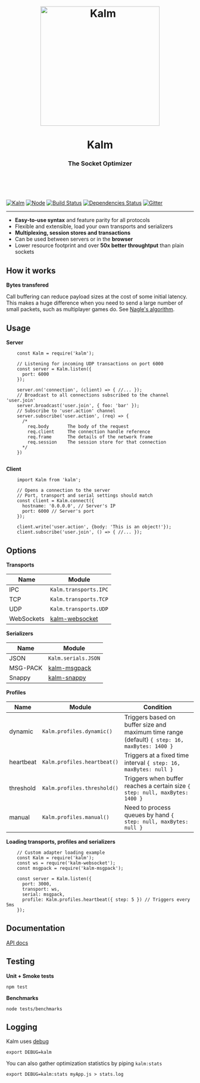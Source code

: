 <h1 align="center">
  <a title="The socket optimizer" href="http://kalm.js.org">
    <img alt="Kalm" width="320px" src="http://res.cloudinary.com/kalm/image/upload/v1487202001/kalm_clear.png" />
    <br/><br/>
  </a>
  Kalm
</h1>
<h3 align="center">
  The Socket Optimizer
  <br/><br/><br/>
</h3>
<br/>

[![Kalm](https://img.shields.io/npm/v/kalm.svg)](https://www.npmjs.com/package/kalm)
[![Node](https://img.shields.io/badge/node->%3D4.0-blue.svg)](https://nodejs.org)
[![Build Status](https://travis-ci.org/fed135/Kalm.svg?branch=master)](https://travis-ci.org/fed135/Kalm)
[![Dependencies Status](https://david-dm.org/fed135/Kalm.svg)](https://www.npmjs.com/package/kalm)
[![Gitter](https://img.shields.io/gitter/room/fed135/kalm.svg)](https://gitter.im/fed135/Kalm)


---

- **Easy-to-use syntax** and feature parity for all protocols
- Flexible and extensible, load your own transports and serializers
- **Multiplexing, session stores and transactions**
- Can be used between servers or in the **browser**
- Lower resource footprint and over **50x better throughtput** than plain sockets


## How it works

**Bytes transfered**

Call buffering can reduce payload sizes at the cost of some initial latency. 
This makes a huge difference when you need to send a large number of small packets, such as multiplayer games do. See [Nagle's algorithm](https://en.wikipedia.org/wiki/Nagle's_algorithm).


## Usage

**Server**

```node
    const Kalm = require('kalm');

    // Listening for incoming UDP transactions on port 6000
    const server = Kalm.listen({
      port: 6000
    });

    server.on('connection', (client) => { //... });
    // Broadcast to all connections subscribed to the channel 'user.join'
    server.broadcast('user.join', { foo: 'bar' });
    // Subscribe to 'user.action' channel
    server.subscribe('user.action', (req) => {
      /*
        req.body       The body of the request
        req.client     The connection handle reference
        req.frame      The details of the network frame
        req.session    The session store for that connection
      */
    })
    
```

**Client**

```node
    import Kalm from 'kalm';

    // Opens a connection to the server
    // Port, transport and serial settings should match
    const client = Kalm.connect({
      hostname: '0.0.0.0', // Server's IP
      port: 6000 // Server's port
    });

    client.write('user.action', {body: 'This is an object!'}); 
    client.subscribe('user.join', () => { //... });

```

## Options

**Transports**

Name | Module
--- | ---
IPC | `Kalm.transports.IPC`
TCP | `Kalm.transports.TCP`
UDP | `Kalm.transports.UDP`
WebSockets | [kalm-websocket](https://github.com/fed135/kalm-websocket)

**Serializers**

Name | Module
--- | ---
JSON | `Kalm.serials.JSON`
MSG-PACK | [kalm-msgpack](https://github.com/fed135/kalm-msgpack)
Snappy | [kalm-snappy](https://github.com/fed135/kalm-snappy)

**Profiles**

Name | Module | Condition
--- | --- | --- |
dynamic | `Kalm.profiles.dynamic()` | Triggers based on buffer size and maximum time range (default) `{ step: 16, maxBytes: 1400 }`
heartbeat | `Kalm.profiles.heartbeat()` | Triggers at a fixed time interval `{ step: 16, maxBytes: null }`
threshold | `Kalm.profiles.threshold()` | Triggers when buffer reaches a certain size `{ step: null, maxBytes: 1400 }`
manual | `Kalm.profiles.manual()` | Need to process queues by hand `{ step: null, maxBytes: null }`


**Loading transports, profiles and serializers**

```node
    // Custom adapter loading example
    const Kalm = require('kalm');
    const ws = require('kalm-websocket');
    const msgpack = require('kalm-msgpack');

    const server = Kalm.listen({
      port: 3000,
      transport: ws,
      serial: msgpack,
      profile: Kalm.profiles.heartbeat({ step: 5 }) // Triggers every 5ms
    });
```

## Documentation

[API docs](https://fed135.github.io/kalm.github.io)


## Testing

**Unit + Smoke tests**

`npm test`

**Benchmarks**

`node tests/benchmarks`


## Logging

Kalm uses [debug](https://github.com/visionmedia/debug)

`export DEBUG=kalm`

You can also gather optimization statistics by piping `kalm:stats`

`export DEBUG=kalm:stats myApp.js > stats.log`
